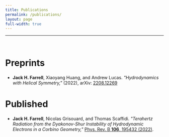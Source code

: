```yaml
---
title: Publications
permalink: /publications/
layout: page
full-width: true
---
```


<hr color = "#bbb">
<br>



# Preprints
<div style = "margin-bottom:1.5em"></div>

- **Jack H. Farrell**, Xiaoyang Huang, and Andrew Lucas. *"Hydrodynamics with Helical Symmetry,"* (2022),  arXiv: <a href = "https://arxiv.org/abs/2208.12269" target = "_blank">2208.12269</a>
<div style = "margin-bottom:3em"></div>

# Published
<div style = "margin-bottom:1.5em"></div>

- **Jack H. Farrell**, Nicolas Grisouard, and Thomas Scaffidi. *"Terahertz Radiation from the Dyakonov-Shur Instability of Hydrodynamic Electrons in a Corbino Geometry,"* <a href = "https://doi.org/10.1103/PhysRevB.106.195432" target = "_blank">Phys. Rev. B **106**, 195432 (2022)</a>. 
<br>




